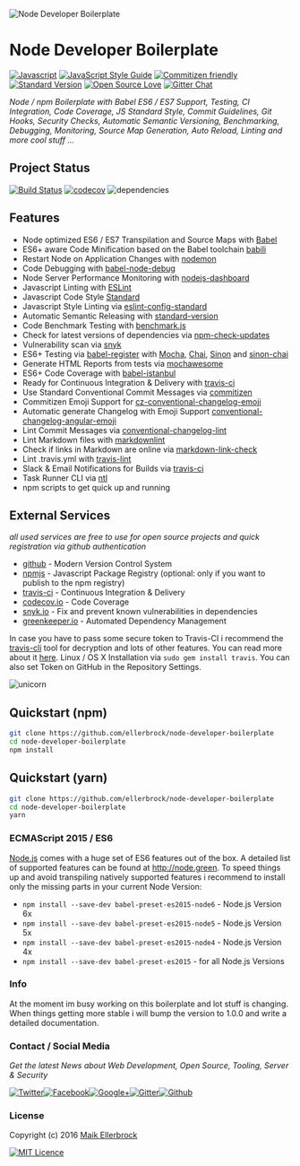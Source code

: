 ![Node Developer Boilerplate](https://github.frapsoft.com/top/babel-es7.jpg?v=101)

# Node Developer Boilerplate

[![Javascript](https://badges.frapsoft.com/javascript/code/javascript.svg?v=100)](https://github.com/ellerbrock/javascript-badges/) [![JavaScript Style Guide](https://img.shields.io/badge/code%20style-standard-brightgreen.svg)](https://github.com/ellerbrock/javascript-badges/) [![Commitizen friendly](https://img.shields.io/badge/commitizen-friendly-brightgreen.svg)](http://commitizen.github.io/cz-cli/) [![Standard Version](https://img.shields.io/badge/release-standard%20version-brightgreen.svg)](https://github.com/conventional-changelog/standard-version) [![Open Source Love](https://badges.frapsoft.com/os/v1/open-source.svg?v=102)](https://github.com/ellerbrock/open-source-badges/) [![Gitter Chat](https://badges.gitter.im/frapsoft/frapsoft.svg)](https://gitter.im/frapsoft/frapsoft/)

_Node / npm Boilerplate with Babel ES6 / ES7 Support, Testing, CI Integration, Code Coverage, JS Standard Style, Commit Guidelines, Git Hooks, Security Checks, Automatic Semantic Versioning, Benchmarking, Debugging, Monitoring, Source Map Generation, Auto Reload, Linting and more cool stuff ..._

## Project Status

[![Build Status](https://travis-ci.org/ellerbrock/node-developer-boilerplate.svg?branch=master)](https://travis-ci.org/ellerbrock/node-developer-boilerplate) [![codecov](https://codecov.io/gh/ellerbrock/node-developer-boilerplate/branch/master/graph/badge.svg)](https://codecov.io/gh/ellerbrock/node-developer-boilerplate) ![dependencies](https://david-dm.org/ellerbrock/node-developer-boilerplate.svg)

## Features

- Node optimized ES6 / ES7 Transpilation and Source Maps with [Babel](https://github.com/babel/babel)
- ES6+ aware Code Minification based on the Babel toolchain [babili](https://github.com/babel/babili)
- Restart Node on Application Changes with [nodemon](https://github.com/remy/nodemon)
- Code Debugging with [babel-node-debug](https://github.com/crabdude/babel-node-debug)
- Node Server Performance Monitoring with [nodejs-dashboard](https://github.com/FormidableLabs/nodejs-dashboard)
- Javascript Linting with [ESLint](https://github.com/eslint/eslint)
- Javascript Code Style [Standard](https://github.com/feross/standard)
- Javascript Style Linting via [eslint-config-standard](https://github.com/feross/eslint-config-standard)
- Automatic Semantic Releasing with [standard-version](https://github.com/conventional-changelog/standard-version)
- Code Benchmark Testing with [benchmark.js](https://github.com/bestiejs/benchmark.js)
- Check for latest versions of dependencies via [npm-check-updates](https://github.com/tjunnone/npm-check-updates)
- Vulnerability scan via [snyk](https://github.com/Snyk/snyk)
- ES6+ Testing via [babel-register](https://github.com/babel/babel/tree/master/packages/babel-register) with [Mocha](https://github.com/mochajs/mocha), [Chai](https://github.com/chaijs/chai), [Sinon](https://github.com/sinonjs/sinon) and [sinon-chai](https://github.com/domenic/sinon-chai)
- Generate HTML Reports from tests via [mochawesome](https://github.com/adamgruber/mochawesome)
- ES6+ Code Coverage with [babel-istanbul](https://github.com/jmcriffey/babel-istanbul)
- Ready for Continuous Integration & Delivery with [travis-ci](https://travis-ci.org)
- Use Standard Conventional Commit Messages via [commitizen](https://github.com/commitizen/cz-cli)
- Commitizen Emoji Support for [cz-conventional-changelog-emoji](https://github.com/ellerbrock/cz-conventional-changelog-emoji)
- Automatic generate Changelog with Emoji Support [conventional-changelog-angular-emoji](https://github.com/ellerbrock/conventional-changelog-angular-emoji)
- Lint Commit Messages via [conventional-changelog-lint](https://github.com/marionebl/conventional-changelog-lint)
- Lint Markdown files with [markdownlint](https://github.com/DavidAnson/markdownlint)
- Check if links in Markdown are online via [markdown-link-check](https://github.com/tcort/markdown-link-check)
- Lint .travis.yml with [travis-lint](https://github.com/pwmckenna/node-travis-lint)
- Slack & Email Notifications for Builds via [travis-ci](https://docs.travis-ci.com/user/notifications)
- Task Runner CLI via [ntl](https://github.com/ruyadorno/ntl)
- npm scripts to get quick up and running

## External Services

*all used services are free to use for open source projects and quick registration via github authentication*

- [github](https://github.com/) - Modern Version Control System
- [npmjs](https://www.npmjs.com/) - Javascript Package Registry (optional: only if you want to publish to the npm registry)
- [travis-ci](https://travis-ci.org) - Continuous Integration & Delivery
- [codecov.io](https://codecov.io/) - Code Coverage
- [snyk.io](https://snyk.io) - Fix and prevent known vulnerabilities in dependencies
- [greenkeeper.io](https://greenkeeper.io) - Automated Dependency Management

In case you have to pass some secure token to Travis-CI i recommend the [travis-cli](https://github.com/travis-ci/travis.rb) tool for decryption and lots of other features. You can read more about it [here](https://docs.travis-ci.com/user/encryption-keys/). Linux / OS X Installation via `sudo gem install travis`. You can also set Token on GitHub in the Repository Settings.

![unicorn](http://i.giphy.com/3o85xBO5Rt4031bH44.gif)

## Quickstart (npm)

```bash
git clone https://github.com/ellerbrock/node-developer-boilerplate
cd node-developer-boilerplate
npm install
```

## Quickstart (yarn)

```bash
git clone https://github.com/ellerbrock/node-developer-boilerplate
cd node-developer-boilerplate
yarn
```

### ECMAScript 2015 / ES6

[Node.js](https://github.com/nodejs/node) comes with a huge set of ES6 features out of the box. A detailed list of supported features can be found at <http://node.green>. To speed things up and avoid transpiling natively supported features i recommend to install only the missing parts in your current Node Version:

- `npm install --save-dev babel-preset-es2015-node6` - Node.js Version 6x
- `npm install --save-dev babel-preset-es2015-node5` - Node.js Version 5x
- `npm install --save-dev babel-preset-es2015-node4` - Node.js Version 4x
- `npm install --save-dev babel-preset-es2015` - for all Node.js Versions

### Info

At the moment im busy working on this boilerplate and lot stuff is changing.  
When things getting more stable i will bump the version to 1.0.0 and write a detailed documentation.  

### Contact / Social Media

_Get the latest News about Web Development, Open Source, Tooling, Server & Security_

[![Twitter](https://github.frapsoft.com/social/twitter.png)](https://twitter.com/frapsoft/)[![Facebook](https://github.frapsoft.com/social/facebook.png)](https://www.facebook.com/frapsoft/)[![Google+](https://github.frapsoft.com/social/google-plus.png)](https://plus.google.com/116540931335841862774)[![Gitter](https://github.frapsoft.com/social/gitter.png)](https://gitter.im/frapsoft/frapsoft/)[![Github](https://github.frapsoft.com/social/github.png)](https://github.com/ellerbrock/)

### License

Copyright (c) 2016 [Maik Ellerbrock](https://github.com/ellerbrock/)

[![MIT Licence](https://badges.frapsoft.com/os/mit/mit-125x28.png?v=102)](https://opensource.org/licenses/mit-license.php)